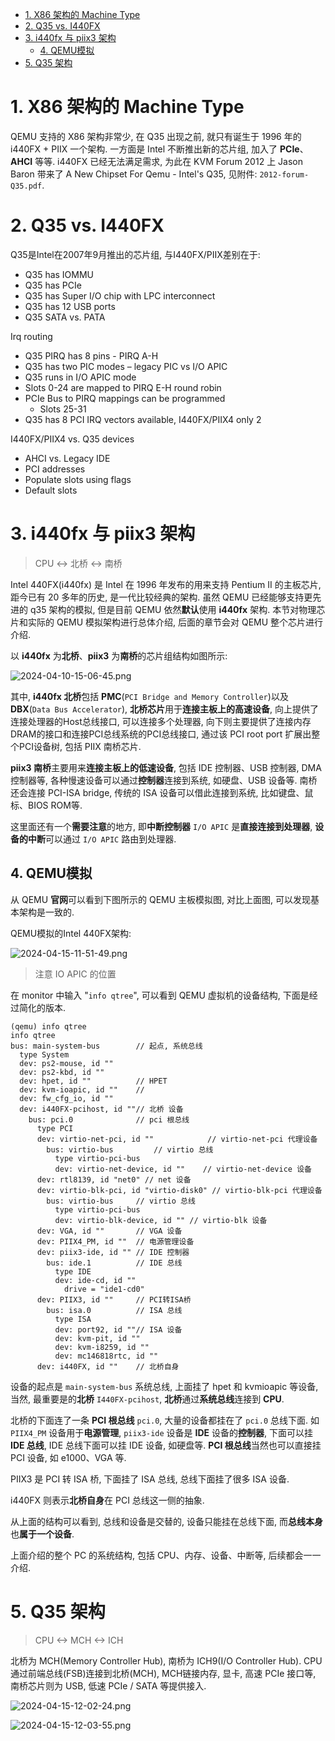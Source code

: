 <!-- @import "[TOC]" {cmd="toc" depthFrom=1 depthTo=6 orderedList=false} -->

<!-- code_chunk_output -->

- [1. X86 架构的 Machine Type](#1-x86-架构的-machine-type)
- [2. Q35 vs. I440FX](#2-q35-vs-i440fx)
- [3. i440fx 与 piix3 架构](#3-i440fx-与-piix3-架构)
  - [4. QEMU模拟](#4-qemu模拟)
- [5. Q35 架构](#5-q35-架构)

<!-- /code_chunk_output -->

# 1. X86 架构的 Machine Type

QEMU 支持的 X86 架构非常少, 在 Q35 出现之前, 就只有诞生于 1996 年的 i440FX + PIIX 一个架构. 一方面是 Intel 不断推出新的芯片组,  加入了 **PCIe**、**AHCI** 等等. i440FX 已经无法满足需求, 为此在 KVM Forum 2012 上 Jason Baron 带来了 A New Chipset For Qemu - Intel's Q35, 见附件: `2012-forum-Q35.pdf`.

# 2. Q35 vs. I440FX

Q35是Intel在2007年9月推出的芯片组, 与I440FX/PIIX差别在于:

* Q35 has IOMMU
* Q35 has PCIe
* Q35 has Super I/O chip with LPC interconnect
* Q35 has 12 USB ports
* Q35 SATA vs. PATA

Irq routing

* Q35 PIRQ has 8 pins - PIRQ A-H
* Q35 has two PIC modes – legacy PIC vs I/O APIC
* Q35 runs in I/O APIC mode
* Slots 0-24 are mapped to PIRQ E-H round robin
* PCIe Bus to PIRQ mappings can be programmed
  * Slots 25-31
* Q35 has 8 PCI IRQ vectors available, I440FX/PIIX4 only 2

I440FX/PIIX4 vs. Q35 devices

* AHCI vs. Legacy IDE
* PCI addresses
* Populate slots using flags
* Default slots

# 3. i440fx 与 piix3 架构

> CPU <-> 北桥 <-> 南桥

Intel 440FX(i440fx) 是 Intel 在 1996 年发布的用来支持 Pentium II 的主板芯片, 距今已有 20 多年的历史, 是一代比较经典的架构. 虽然 QEMU 已经能够支持更先进的 q35 架构的模拟, 但是目前 QEMU 依然**默认**使用 **i440fx** 架构. 本节对物理芯片和实际的 QEMU 模拟架构进行总体介绍, 后面的章节会对 QEMU 整个芯片进行介绍.

以 **i440fx** 为**北桥**、**piix3** 为**南桥**的芯片组结构如图所示:

![2024-04-10-15-06-45.png](./images/2024-04-10-15-06-45.png)

其中, **i440fx 北桥**包括 **PMC**(`PCI Bridge and Memory Controller`)以及 **DBX**(`Data Bus Accelerator`), **北桥芯片**用于**连接主板上的高速设备**, 向上提供了连接处理器的Host总线接口, 可以连接多个处理器, 向下则主要提供了连接内存DRAM的接口和连接PCI总线系统的PCI总线接口,  通过该 PCI root port 扩展出整个PCI设备树, 包括 PIIX 南桥芯片.

**piix3 南桥**主要用来**连接主板上的低速设备**, 包括 IDE 控制器、USB 控制器, DMA控制器等, 各种慢速设备可以通过**控制器**连接到系统, 如硬盘、USB 设备等. 南桥还会连接 PCI-ISA bridge, 传统的 ISA 设备可以借此连接到系统, 比如键盘、鼠标、BIOS ROM等.

这里面还有一个**需要注意**的地方, 即**中断控制器** `I/O APIC` 是**直接连接到处理器**, **设备的中断**可以通过 `I/O APIC` 路由到处理器.

## 4. QEMU模拟

从 QEMU **官网**可以看到下图所示的 QEMU 主板模拟图, 对比上面图, 可以发现基本架构是一致的.

QEMU模拟的Intel 440FX架构:

![2024-04-15-11-51-49.png](./images/2024-04-15-11-51-49.png)

> 注意 IO APIC 的位置

在 monitor 中输入 "`info qtree`", 可以看到 QEMU 虚拟机的设备结构, 下面是经过简化的版本.

```
(qemu) info qtree
info qtree
bus: main-system-bus        // 起点, 系统总线
  type System
  dev: ps2-mouse, id ""
  dev: ps2-kbd, id ""
  dev: hpet, id ""          // HPET
  dev: kvm-ioapic, id ""    //
  dev: fw_cfg_io, id ""
  dev: i440FX-pcihost, id ""// 北桥 设备
    bus: pci.0              // pci 根总线
      type PCI
      dev: virtio-net-pci, id ""            // virtio-net-pci 代理设备
        bus: virtio-bus         // virtio 总线
          type virtio-pci-bus
          dev: virtio-net-device, id ""    // virtio-net-device 设备
      dev: rtl8139, id "net0" // net 设备
      dev: virtio-blk-pci, id "virtio-disk0" // virtio-blk-pci 代理设备
        bus: virtio-bus     // virtio 总线
          type virtio-pci-bus
          dev: virtio-blk-device, id "" // virtio-blk 设备
      dev: VGA, id ""       // VGA 设备
      dev: PIIX4_PM, id ""  // 电源管理设备
      dev: piix3-ide, id "" // IDE 控制器
        bus: ide.1          // IDE 总线
          type IDE
          dev: ide-cd, id ""
            drive = "ide1-cd0"
      dev: PIIX3, id ""     // PCI转ISA桥
        bus: isa.0          // ISA 总线
          type ISA
          dev: port92, id ""// ISA 设备
          dev: kvm-pit, id ""
          dev: kvm-i8259, id ""
          dev: mc146818rtc, id ""
      dev: i440FX, id ""    // 北桥自身

```

设备的起点是 `main-system-bus` 系统总线, 上面挂了 hpet 和 kvmioapic 等设备, 当然, 最重要是的**北桥** `I440FX-pcihost`, **北桥**通过**系统总线**连接到 **CPU**.

北桥的下面连了一条 **PCI 根总线** `pci.0`, 大量的设备都挂在了 `pci.0` 总线下面. 如 `PIIX4_PM` 设备用于**电源管理**, `piix3-ide` 设备是 **IDE** 设备的**控制器**, 下面可以挂 **IDE 总线**, IDE 总线下面可以挂 IDE 设备, 如硬盘等. **PCI 根总线**当然也可以直接挂 PCI 设备, 如 e1000、VGA 等.

PIIX3 是 PCI 转 ISA 桥, 下面挂了 ISA 总线, 总线下面挂了很多 ISA 设备.

i440FX 则表示**北桥自身**在 PCI 总线这一侧的抽象.

从上面的结构可以看到, 总线和设备是交替的, 设备只能挂在总线下面, 而**总线本身**也**属于一个设备**.

上面介绍的整个 PC 的系统结构, 包括 CPU、内存、设备、中断等, 后续都会一一介绍.

# 5. Q35 架构

> CPU <-> MCH <-> ICH

北桥为 MCH(Memory Controller Hub), 南桥为 ICH9(I/O Controller Hub). CPU 通过前端总线(FSB)连接到北桥(MCH), MCH链接内存, 显卡,  高速 PCIe 接口等, 南桥芯片则为 USB, 低速 PCIe / SATA 等提供接入.

![2024-04-15-12-02-24.png](./images/2024-04-15-12-02-24.png)

![2024-04-15-12-03-55.png](./images/2024-04-15-12-03-55.png)


